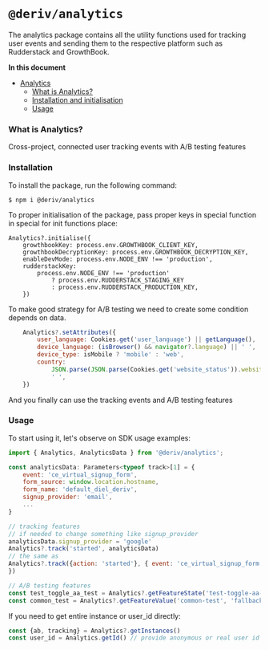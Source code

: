 # `@deriv/analytics`

The analytics package contains all the utility functions used for tracking user events and sending them to the respective platform such as Rudderstack and GrowthBook.

**In this document**

-   [Analytics](#analytics)
    -   [What is Analytics?](#what-is-analytics)
    -   [Installation and initialisation](#installation)
    -   [Usage](#usage)

### What is Analytics?

Cross-project, connected user tracking events with A/B testing features 

### Installation

To install the package, run the following command:

```
$ npm i @deriv/analytics
```

To proper initialisation of the package, pass proper keys in special function in special for init functions place:

```
Analytics?.initialise({
    growthbookKey: process.env.GROWTHBOOK_CLIENT_KEY,
    growthbookDecryptionKey: process.env.GROWTHBOOK_DECRYPTION_KEY,
    enableDevMode: process.env.NODE_ENV !== 'production',
    rudderstackKey:
        process.env.NODE_ENV !== 'production'
            ? process.env.RUDDERSTACK_STAGING_KEY
            : process.env.RUDDERSTACK_PRODUCTION_KEY,
    })
```
To make good strategy for A/B testing we need to create some condition depends on data.
```js
    Analytics?.setAttributes({
        user_language: Cookies.get('user_language') || getLanguage(),
        device_language: (isBrowser() && navigator?.language) || ' ',
        device_type: isMobile ? 'mobile' : 'web',
        country:
            JSON.parse(JSON.parse(Cookies.get('website_status')).website_status).clients_country ||
            ' ',
    })
```

And you finally can use the tracking events and A/B testing features

### Usage

To start using it, let's observe on SDK usage examples:

```js
import { Analytics, AnalyticsData } from '@deriv/analytics';

const analyticsData: Parameters<typeof track>[1] = {
    event: 'ce_virtual_signup_form',
    form_source: window.location.hostname,
    form_name: 'default_diel_deriv',
    signup_provider: 'email',
    ...
}

// tracking features
// if needed to change something like signup_provider
analyticsData.signup_provider = 'google'
Analytics?.track('started', analyticsData)
// the same as
Analytics?.track({action: 'started'}, { event: 'ce_virtual_signup_form', ...
})

// A/B testing features
const test_toggle_aa_test = Analytics?.getFeatureState('test-toggle-aa-test') // returns value of experiment
const common_test = Analytics?.getFeatureValue('common-test', 'fallback') // returns feature flag's boolen
```

If you need to get entire instance or user_id directly:
```js
const {ab, tracking} = Analytics?.getInstances()
const user_id = Analytics.getId() // provide anonymous or real user id
```

